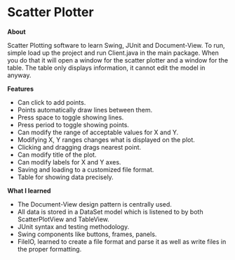 Scatter Plotter
==============

**About**

Scatter Plotting software to learn Swing, JUnit and Document-View. To run, simple load up the project and run Client.java 
in the main package. When you do that it will open a window for the scatter plotter and a window for the table.
The table only displays information, it cannot edit the model in anyway.

**Features**  
* Can click to add points.  
* Points automatically draw lines between them.  
* Press space to toggle showing lines.  
* Press period to toggle showing points.
* Can modify the range of acceptable values for X and Y.  
* Modifying X, Y ranges changes what is displayed on the plot.  
* Clicking and dragging drags nearest point.  
* Can modify title of the plot.  
* Can modify labels for X and Y axes.  
* Saving and loading to a customized file format.  
* Table for showing data precisely.


**What I learned**  
* The Document-View design pattern is centrally used.  
* All data is stored in a DataSet model which is listened to by both ScatterPlotView and TableView.  
* JUnit syntax and testing methodology.  
* Swing components like buttons, frames, panels.  
* FileIO, learned to create a file format and parse it as well as write files in the proper formatting.  
